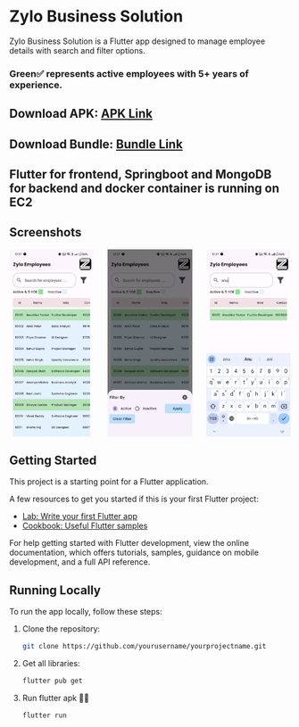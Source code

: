 # Zylo Business Solution

Zylo Business Solution is a Flutter app designed to manage employee details with search and filter options.

### Green✅ represents active employees with 5+ years of experience.


## Download APK: [APK Link](https://raw.githubusercontent.com/Anushka-Yadav/zylo-solution-assignment/main/zyloApp.apk)

## Download Bundle: [Bundle Link](https://raw.githubusercontent.com/Anushka-Yadav/zylo-solution-assignment/main/app-release.aab)
## Flutter for frontend, Springboot and MongoDB for backend and docker container is running on EC2

## Screenshots

<div style="display: flex; justify-content: space-between;">
    <img src="https://raw.githubusercontent.com/Anushka-Yadav/zylo-solution-assignment/main/z3.jpg" alt="Screenshot 1" style="width: 30%;  max-height: 100%; margin-right: 10px;">
    <img src="https://raw.githubusercontent.com/Anushka-Yadav/zylo-solution-assignment/main/z2.jpg" alt="Screenshot 2" style="width: 30%; max-height: 100%; margin-right: 10px;">
    <img src="https://raw.githubusercontent.com/Anushka-Yadav/zylo-solution-assignment/main/z1.jpg" alt="Screenshot 3" style="width: 30%; max-height: 100%;">
</div>



## Getting Started

This project is a starting point for a Flutter application.

A few resources to get you started if this is your first Flutter project:

- [Lab: Write your first Flutter app](https://docs.flutter.dev/get-started/codelab)
- [Cookbook: Useful Flutter samples](https://docs.flutter.dev/cookbook)

For help getting started with Flutter development, view the online documentation, which offers tutorials, samples, guidance on mobile development, and a full API reference.

## Running Locally

To run the app locally, follow these steps:

1. Clone the repository:

   ```bash
   git clone https://github.com/yourusername/yourprojectname.git
2. Get all libraries:
   ```bash
   flutter pub get
3. Run flutter apk 🎉🎉
   ```bash
   flutter run
